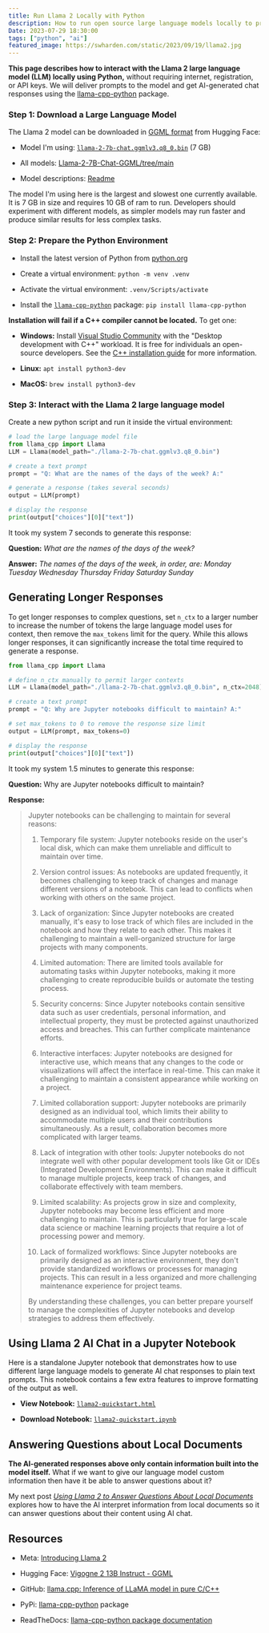 ```yaml
---
title: Run Llama 2 Locally with Python
description: How to run open source large language models locally to provide AI chat responses to text prompts
Date: 2023-07-29 18:30:00
tags: ["python", "ai"]
featured_image: https://swharden.com/static/2023/09/19/llama2.jpg
---
```


**This page describes how to interact with the Llama 2 large language model (LLM) locally using Python,** without requiring internet, registration, or API keys. We will deliver prompts to the model and get AI-generated chat responses using the [llama-cpp-python](https://pypi.org/project/llama-cpp-python/) package.

### Step 1: Download a Large Language Model
The Llama 2 model can be downloaded in [GGML format](https://github.com/ggerganov/ggml) from Hugging Face:

* Model I'm using: [`llama-2-7b-chat.ggmlv3.q8_0.bin`](https://huggingface.co/TheBloke/Llama-2-7B-Chat-GGML/blob/main/llama-2-7b-chat.ggmlv3.q8_0.bin) (7 GB)

* All models: [Llama-2-7B-Chat-GGML/tree/main](https://huggingface.co/TheBloke/Llama-2-7B-Chat-GGML/tree/main)

* Model descriptions: [Readme](https://huggingface.co/TheBloke/Llama-2-7B-Chat-GGML#provided-files)

The model I'm using here is the largest and slowest one currently available. It is 7 GB in size and requires 10 GB of ram to run. Developers should experiment with different models, as simpler models may run faster and produce similar results for less complex tasks.

### Step 2: Prepare the Python Environment

* Install the latest version of Python from [python.org](https://www.python.org/)

* Create a virtual environment: `python -m venv .venv`

* Activate the virtual environment: `.venv/Scripts/activate`

* Install the [`llama-cpp-python`](https://pypi.org/project/llama-cpp-python/) package: `pip install llama-cpp-python`

**Installation will fail if a C++ compiler cannot be located.** To get one:

* **Windows:** Install [Visual Studio Community](https://visualstudio.microsoft.com/vs/community/) with the "Desktop development with C++" workload. It is free for individuals an open-source developers. See the [C++ installation guide](https://learn.microsoft.com/en-us/cpp/build/vscpp-step-0-installation) for more information.


* **Linux:** `apt install python3-dev`

* **MacOS:** `brew install python3-dev`


### Step 3: Interact with the Llama 2 large language model

Create a new python script and run it inside the virtual environment:

```py
# load the large language model file
from llama_cpp import Llama
LLM = Llama(model_path="./llama-2-7b-chat.ggmlv3.q8_0.bin")

# create a text prompt
prompt = "Q: What are the names of the days of the week? A:"

# generate a response (takes several seconds)
output = LLM(prompt)

# display the response
print(output["choices"][0]["text"])
```

It took my system 7 seconds to generate this response:

**Question:** _What are the names of the days of the week?_

**Answer:** _The names of the days of the week, in order, are: Monday Tuesday Wednesday Thursday Friday Saturday Sunday_

## Generating Longer Responses

To get longer responses to complex questions, set `n_ctx` to a larger number to increase the number of tokens the large language model uses for context, then remove the `max_tokens` limit for the query. While this allows longer responses, it can significantly increase the total time required to generate a response.

```py
from llama_cpp import Llama

# define n_ctx manually to permit larger contexts
LLM = Llama(model_path="./llama-2-7b-chat.ggmlv3.q8_0.bin", n_ctx=2048)

# create a text prompt
prompt = "Q: Why are Jupyter notebooks difficult to maintain? A:"

# set max_tokens to 0 to remove the response size limit
output = LLM(prompt, max_tokens=0)

# display the response
print(output["choices"][0]["text"])
```

It took my system 1.5 minutes to generate this response:

**Question:** Why are Jupyter notebooks difficult to maintain? 

**Response:**
> Jupyter notebooks can be challenging to maintain for several reasons: 
> 
> 1. Temporary file system: Jupyter notebooks reside on the user's local disk, which can make them unreliable and difficult to maintain over time. 
> 
> 2. Version control issues: As notebooks are updated frequently, it becomes challenging to keep track of changes and manage different versions of a notebook. This can lead to conflicts when working with others on the same project. 
> 
> 3. Lack of organization: Since Jupyter notebooks are created manually, it's easy to lose track of which files are included in the notebook and how they relate to each other. This makes it challenging to maintain a well-organized structure for large projects with many components. 
> 
> 4. Limited automation: There are limited tools available for automating tasks within Jupyter notebooks, making it more challenging to create reproducible builds or automate the testing process. 
> 
> 5. Security concerns: Since Jupyter notebooks contain sensitive data such as user credentials, personal information, and intellectual property, they must be protected against unauthorized access and breaches. This can further complicate maintenance efforts. 
> 
> 6. Interactive interfaces: Jupyter notebooks are designed for interactive use, which means that any changes to the code or visualizations will affect the interface in real-time. This can make it challenging to maintain a consistent appearance while working on a project. 
> 
> 7. Limited collaboration support: Jupyter notebooks are primarily designed as an individual tool, which limits their ability to accommodate multiple users and their contributions simultaneously. As a result, collaboration becomes more complicated with larger teams. 
> 
> 8. Lack of integration with other tools: Jupyter notebooks do not integrate well with other popular development tools like Git or IDEs (Integrated Development Environments). This can make it difficult to manage multiple projects, keep track of changes, and collaborate effectively with team members. 
> 
> 9. Limited scalability: As projects grow in size and complexity, Jupyter notebooks may become less efficient and more challenging to maintain. This is particularly true for large-scale data science or machine learning projects that require a lot of processing power and memory. 
> 
> 10. Lack of formalized workflows: Since Jupyter notebooks are primarily designed as an interactive environment, they don't provide standardized workflows or processes for managing projects. This can result in a less organized and more challenging maintenance experience for project teams. 
> 
> By understanding these challenges, you can better prepare yourself to manage the complexities of Jupyter notebooks and develop strategies to address them effectively.

## Using Llama 2 AI Chat in a Jupyter Notebook

Here is a standalone Jupyter notebook that demonstrates how to use different large language models to generate AI chat responses to plain text prompts. This notebook contains a few extra features to improve formatting of the output as well.

* **View Notebook:** [`llama2-quickstart.html`](https://swharden.com/static/2023/07/30/llama2-quickstart.html)

* **Download Notebook:** [`llama2-quickstart.ipynb`](https://swharden.com/static/2023/07/30/llama2-quickstart.ipynb.zip)
  
## Answering Questions about Local Documents

**The AI-generated responses above only contain information built into the model itself.** What if we want to give our language model custom information then have it be able to answer questions about it? 

My next post [_Using Llama 2 to Answer Questions About Local Documents_](/blog/2023-07-30-ai-document-qa/) explores how to have the AI interpret information from local documents so it can answer questions about their content using AI chat.

## Resources

* Meta: [Introducing Llama 2](https://ai.meta.com/llama/)

* Hugging Face: [Vigogne 2 13B Instruct - GGML](https://huggingface.co/TheBloke/Vigogne-2-13B-Instruct-GGML)

* GitHub: [llama.cpp: Inference of LLaMA model in pure C/C++](https://github.com/ggerganov/llama.cpp)

* PyPi: [llama-cpp-python](https://pypi.org/project/llama-cpp-python/) package

* ReadTheDocs: [llama-cpp-python package documentation](https://llama-cpp-python.readthedocs.io/)